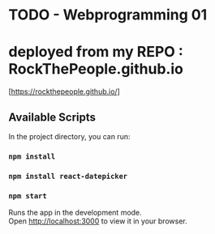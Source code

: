 # TODO - Webprogramming 01

# deployed from my REPO : RockThePeople.github.io
[https://rockthepeople.github.io/]

## Available Scripts

In the project directory, you can run:
### `npm install`
### `npm install react-datepicker`
### `npm start`

Runs the app in the development mode.\
Open [http://localhost:3000](http://localhost:3000) to view it in your browser.
